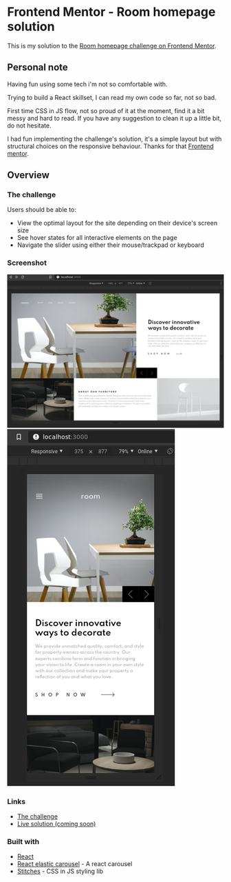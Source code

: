 # Frontend Mentor - Room homepage solution

This is my solution to the [Room homepage challenge on Frontend Mentor](https://www.frontendmentor.io/challenges/room-homepage-BtdBY_ENq). 

## Personal note

Having fun using some tech i'm not so comfortable with. 

Trying to build a React skillset, I can read my own code so far, not so bad.

First time CSS in JS flow, not so proud of it at the moment, find it a bit messy and hard to read. If you have any suggestion to clean it up a little bit, do not hesitate.

I had fun implementing the challenge's solution, it's a simple layout but with structural choices on the responsive behaviour. Thanks for that [Frontend mentor](https://www.frontendmentor.io/solutions).

## Overview

### The challenge

Users should be able to:

- View the optimal layout for the site depending on their device's screen size
- See hover states for all interactive elements on the page
- Navigate the slider using either their mouse/trackpad or keyboard

### Screenshot

![screenshot-desktop](screenshot-desktop.png)
![screenshot-mobile](screenshot-mobile.png)

### Links

- [The challenge](https://www.frontendmentor.io/challenges/room-homepage-BtdBY_ENq)
- [Live solution (coming soon)]()

### Built with

- [React](https://reactjs.org/)
- [React elastic carousel](https://sag1v.github.io/react-elastic-carousel/) - A react carousel 
- [Stitches](https://stitches.dev/) - CSS in JS styling lib
